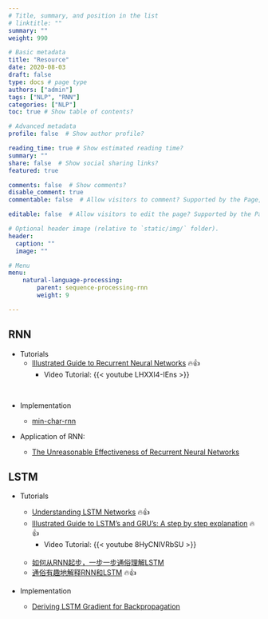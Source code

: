 ```yaml
---
# Title, summary, and position in the list
# linktitle: ""
summary: ""
weight: 990

# Basic metadata
title: "Resource"
date: 2020-08-03
draft: false
type: docs # page type
authors: ["admin"]
tags: ["NLP", "RNN"]
categories: ["NLP"]
toc: true # Show table of contents?

# Advanced metadata
profile: false  # Show author profile?

reading_time: true # Show estimated reading time?
summary: ""
share: false  # Show social sharing links?
featured: true

comments: false  # Show comments?
disable_comment: true
commentable: false  # Allow visitors to comment? Supported by the Page, Post, and Docs content types.

editable: false  # Allow visitors to edit the page? Supported by the Page, Post, and Docs content types.

# Optional header image (relative to `static/img/` folder).
header:
  caption: ""
  image: ""

# Menu
menu: 
    natural-language-processing:
        parent: sequence-processing-rnn
        weight: 9

---
```


## RNN

- Tutorials
  - [Illustrated Guide to Recurrent Neural Networks](https://towardsdatascience.com/illustrated-guide-to-recurrent-neural-networks-79e5eb8049c9) :fire::thumbsup:
    - Video Tutorial: {{< youtube LHXXI4-IEns >}}

</br>

- Implementation
  - [min-char-rnn](https://gist.github.com/karpathy/d4dee566867f8291f086) 

- Application of RNN:
  - [The Unreasonable Effectiveness of Recurrent Neural Networks](http://karpathy.github.io/2015/05/21/rnn-effectiveness/)

## LSTM

- Tutorials

  - [Understanding LSTM Networks](https://colah.github.io/posts/2015-08-Understanding-LSTMs/) :fire::thumbsup:
  - [Illustrated Guide to LSTM’s and GRU’s: A step by step explanation](https://towardsdatascience.com/illustrated-guide-to-lstms-and-gru-s-a-step-by-step-explanation-44e9eb85bf21) :fire::thumbsup:
    - Video Tutorial: {{< youtube 8HyCNIVRbSU >}}

  </br>

  - [如何从RNN起步，一步一步通俗理解LSTM](https://blog.csdn.net/v_JULY_v/article/details/89894058)
  - [通俗有趣地解释RNN和LSTM](https://www.zhihu.com/question/314002073/answer/613515841) :fire::thumbsup:

- Implementation

  - [Deriving LSTM Gradient for Backpropagation](https://wiseodd.github.io/techblog/2016/08/12/lstm-backprop/)

  

